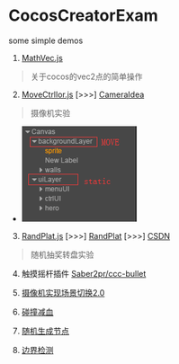 # CocosCreatorExam
some simple demos

1. [MathVec.js](https://github.com/Saber2pr/CocosCreatorExam/blob/master/CameraIdea/assets/script/MathVec.js)
  > 关于cocos的vec2点的简单操作
2. [MoveCtrllor.js](https://github.com/Saber2pr/CocosCreatorExam/blob/master/CameraIdea/assets/script/MoveCtrllor.js) [>>>] [CameraIdea](https://saber2pr.github.io/MyWeb/build/CameraIdea/build/web-mobile)
  > 摄像机实验
  * ![loadingImage](https://github.com/Saber2pr/MyWeb/blob/master/resource/CameraIdea.png)
3. [RandPlat.js](https://github.com/Saber2pr/CocosCreatorExam/blob/master/RandPlat/assets/Script/RandPlat.js) [>>>] [RandPlat](https://saber2pr.github.io/MyWeb/build/RandPlat/build/web-mobile) [>>>] [CSDN](https://blog.csdn.net/u011607490/article/details/82701325)
  > 随机抽奖转盘实验

4. 触摸摇杆插件
[Saber2pr/ccc-bullet](https://github.com/Saber2pr/ccc-bullet)

5. [摄像机实现场景切换2.0](https://saber2pr.github.io/MyWeb/build/CameraManager/build/web-mobile)

6. [碰撞减血](https://saber2pr.github.io/MyWeb/build/collisionBar/build/web-mobile)

7. [随机生成节点](https://saber2pr.github.io/MyWeb/build/randCreate/build/web-mobile)

8. [边界检测](https://saber2pr.github.io/MyWeb/build/EdgeJudge/)

